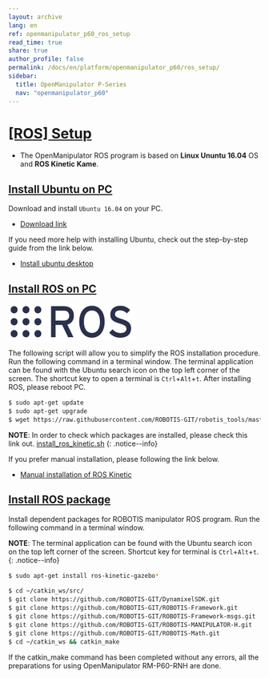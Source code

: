 ```yaml
---
layout: archive
lang: en
ref: openmanipulator_p60_ros_setup
read_time: true
share: true
author_profile: false
permalink: /docs/en/platform/openmanipulator_p60/ros_setup/
sidebar:
  title: OpenManipulator P-Series
  nav: "openmanipulator_p60"
---
```


<div style="counter-reset: h1 3"></div>

# [[ROS] Setup](#ros-setup)

- The OpenManipulator ROS program is based on **Linux Ununtu 16.04** OS and **ROS Kinetic Kame**.

## [Install Ubuntu on PC](#install-ubuntu-on-pc)

Download and install `Ubuntu 16.04` on your PC.

- [Download link](https://www.ubuntu.com/download/alternative-downloads)

If you need more help with installing Ubuntu, check out the step-by-step guide from the link below.

- [Install ubuntu desktop](https://www.ubuntu.com/download/desktop/install-ubuntu-desktop)

## [Install ROS on PC](#install-ros-on-pc)

![](/assets/images/platform/openmanipulator_p60/logo_ros.png)

The following script will allow you to simplify the ROS installation procedure. Run the following command in a terminal window. The terminal application can be found with the Ubuntu search icon on the top left corner of the screen. The shortcut key to open a terminal is `Ctrl`+`Alt`+`t`. After installing ROS, please reboot PC.

``` bash
$ sudo apt-get update
$ sudo apt-get upgrade
$ wget https://raw.githubusercontent.com/ROBOTIS-GIT/robotis_tools/master/install_ros_kinetic.sh && chmod 755 ./install_ros_kinetic.sh && bash ./install_ros_kinetic.sh
```

**NOTE**: In order to check which packages are installed, please check this link out. [install_ros_kinetic.sh](https://raw.githubusercontent.com/ROBOTIS-GIT/robotis_tools/master/install_ros_kinetic.sh)
{: .notice--info}

If you prefer manual installation, please following the link below.

- [Manual installation of ROS Kinetic](http://wiki.ros.org/kinetic/Installation/Ubuntu)

## [Install ROS package](#install-ros-package)

Install dependent packages for ROBOTIS manipulator ROS program. Run the following command in a terminal window.

**NOTE**: The terminal application can be found with the Ubuntu search icon on the top left corner of the screen. Shortcut key for terminal is `Ctrl`+`Alt`+`t`.
{: .notice--info}

``` bash
$ sudo apt-get install ros-kinetic-gazebo*
```

``` bash
$ cd ~/catkin_ws/src/
$ git clone https://github.com/ROBOTIS-GIT/DynamixelSDK.git
$ git clone https://github.com/ROBOTIS-GIT/ROBOTIS-Framework.git
$ git clone https://github.com/ROBOTIS-GIT/ROBOTIS-Framework-msgs.git
$ git clone https://github.com/ROBOTIS-GIT/ROBOTIS-MANIPULATOR-H.git
$ git clone https://github.com/ROBOTIS-GIT/ROBOTIS-Math.git
$ cd ~/catkin_ws && catkin_make
```

If the catkin_make command has been completed without any errors, all the preparations for using OpenManipulator RM-P60-RNH are done.


